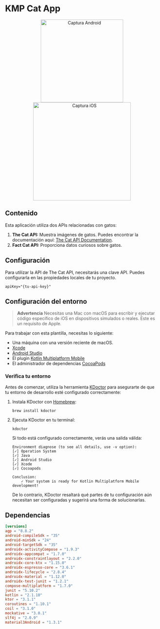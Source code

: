 # KMP Cat App

[//]: # (Screenshot)
<p align="center">
  <img width="270" src="URL_DE_TU_CAPTURA_ANDROID" alt="Captura Android"/>
  <img width="320" src="URL_DE_TU_CAPTURA_IOS" alt="Captura iOS"/>
</p>

## Contenido

Esta aplicación utiliza dos APIs relacionadas con gatos:

1.  **The Cat API:** Muestra imágenes de gatos. Puedes encontrar la documentación aquí: [The Cat API Documentation](https://developers.thecatapi.com/ "The Cat API Documentation").
2.  **Fact Cat API:** Proporciona datos curiosos sobre gatos.

## Configuración

Para utilizar la API de The Cat API, necesitarás una clave API. Puedes configurarla en las propiedades locales de tu proyecto.

```properties
apiKey="{tu-api-key}"
```

## Configuración del entorno

> **Advertencia**
> Necesitas una Mac con macOS para escribir y ejecutar código específico de iOS en dispositivos simulados o reales.
> Este es un requisito de Apple.

Para trabajar con esta plantilla, necesitas lo siguiente:

* Una máquina con una versión reciente de macOS.
* [Xcode](https://apps.apple.com/us/app/xcode/id497799835)
* [Android Studio](https://developer.android.com/studio)
* El plugin [Kotlin Multiplatform Mobile](https://plugins.jetbrains.com/plugin/14936-kotlin-multiplatform-mobile)
* El administrador de dependencias [CocoaPods](https://kotlinlang.org/docs/native-cocoapods.html)

### Verifica tu entorno

Antes de comenzar, utiliza la herramienta [KDoctor](https://github.com/Kotlin/kdoctor) para asegurarte de que tu entorno de desarrollo esté configurado correctamente:

1.  Instala KDoctor con [Homebrew](https://brew.sh/):

    ```text
    brew install kdoctor
    ```

2.  Ejecuta KDoctor en tu terminal:

    ```text
    kdoctor
    ```

    Si todo está configurado correctamente, verás una salida válida:

    ```text
    Environment diagnose (to see all details, use -v option):
    [✓] Operation System
    [✓] Java
    [✓] Android Studio
    [✓] Xcode
    [✓] Cocoapods

    Conclusion:
        ✓ Your system is ready for Kotlin Multiplatform Mobile development!
    ```

    De lo contrario, KDoctor resaltará qué partes de tu configuración aún necesitan ser configuradas y sugerirá una forma de solucionarlas.

## Dependencias

```toml
[versions]
agp = "8.8.2"
android-compileSdk = "35"
android-minSdk = "24"
android-targetSdk = "35"
androidx-activityCompose = "1.9.3"
androidx-appcompat = "1.7.0"
androidx-constraintlayout = "2.2.0"
androidx-core-ktx = "1.15.0"
androidx-espresso-core = "3.6.1"
androidx-lifecycle = "2.8.4"
androidx-material = "1.12.0"
androidx-test-junit = "1.2.1"
compose-multiplatform = "1.7.0"
junit = "5.10.2"
kotlin = "2.1.10"
ktor = "3.1.1"
coroutines = "1.10.1"
coil = "3.1.0"
mockative = "3.0.1"
slf4j = "2.0.9"
material3Android = "1.3.1"
```
